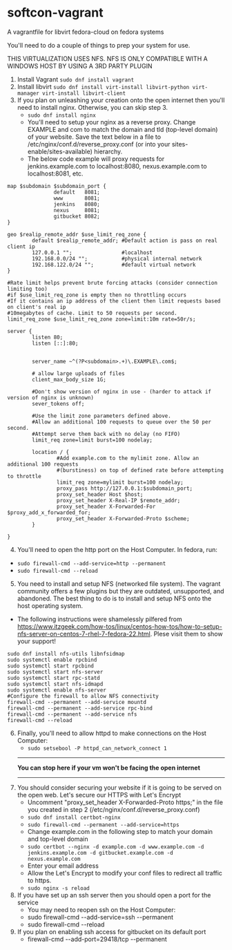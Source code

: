 # softcon-vagrant
A vagrantfile for libvirt fedora-cloud on fedora systems


You'll need to do a couple of things to prep your system for use.

THIS VIRTUALIZATION USES NFS. NFS IS ONLY COMPATIBLE WITH A WINDOWS HOST BY USING A 3RD PARTY PLUGIN

1. Install Vagrant `sudo dnf install vagrant`
2. Install libvirt `sudo dnf install virt-install libvirt-python virt-manager virt-install libvirt-client`
3. If you plan on unleashing your creation onto the open internet then you'll need to install nginx. Otherwise, you can skip step 3.
   * `sudo dnf install nginx`
   * You'll need to setup your nginx as a reverse proxy. Change EXAMPLE and com to match the domain and tld (top-level domain) of your website. Save the text below in a file to /etc/nginx/conf.d/reverse_proxy.conf (or into your sites-enable/sites-available) hierarchy.
   * The below code example will proxy requests for jenkins.example.com to localhost:8080, nexus.example.com to localhost:8081, etc. 
```
map $subdomain $subdomain_port {
               default   8081;
               www       8081;
               jenkins   8080;
               nexus     8081;
               gitbucket 8082;
}

geo $realip_remote_addr $use_limit_req_zone {
        default $realip_remote_addr; #Default action is pass on real client ip
        127.0.0.1 "";                #localhost
        192.168.0.0/24 "";           #physical internal network
        192.168.122.0/24 "";         #default virtual network
}

#Rate limit helps prevent brute forcing attacks (consider connection limiting too)
#if $use_limit_req_zone is empty then no throttling occurs
#If it contains an ip address of the client then limit requests based on client's real ip
#10megabytes of cache. Limit to 50 requests per second.
limit_req_zone $use_limit_req_zone zone=limit:10m rate=50r/s;

server {
        listen 80;
        listen [::]:80;


        server_name ~^(?P<subdomain>.+)\.EXAMPLE\.com$;
        
        # allow large uploads of files             
        client_max_body_size 1G;  
    
        #Don't show version of nginx in use - (harder to attack if version of nginx is unknown)
        sever_tokens off;
        
        #Use the limit zone parameters defined above. 
        #Allow an additional 100 requests to queue over the 50 per second. 
        #Attempt serve them back with no delay (no FIFO)
        limit_req zone=limit burst=100 nodelay;
        
        location / {
                #Add example.com to the mylimit zone. Allow an additional 100 requests 
                #(burstiness) on top of defined rate before attempting to throttle
                limit_req zone=mylimit burst=100 nodelay;
                proxy_pass http://127.0.0.1:$subdomain_port;
                proxy_set_header Host $host;
                proxy_set_header X-Real-IP $remote_addr;
                proxy_set_header X-Forwarded-For $proxy_add_x_forwarded_for;
                proxy_set_header X-Forwarded-Proto $scheme;
        }

}
```
   4. You'll need to open the http port on the Host Computer. In fedora, run:  
   * `sudo firewall-cmd --add-service=http --permanent`
   * `sudo firewall-cmd --reload`
   5. You need to install and setup NFS (networked file system). The vagrant community offers a few plugins but they are outdated, unsupported, and abandoned. The best thing to do is to install and setup NFS onto the host operating system.
   * The following instructions were shamelessly pilfered from https://www.itzgeek.com/how-tos/linux/centos-how-tos/how-to-setup-nfs-server-on-centos-7-rhel-7-fedora-22.html. Plese visit them to show your support!
```
sudo dnf install nfs-utils libnfsidmap
sudo systemctl enable rpcbind
sudo systemctl start rpcbind
sudo systemctl start nfs-server
sudo systemctl start rpc-statd
sudo systemctl start nfs-idmapd
sudo systemctl enable nfs-server
#Configure the firewall to allow NFS connectivity
firewall-cmd --permanent --add-service mountd
firewall-cmd --permanent --add-service rpc-bind
firewall-cmd --permanent --add-service nfs
firewall-cmd --reload
``` 
6. Finally, you'll need to allow httpd to make connections on the Host Computer:  
   * `sudo setsebool -P httpd_can_network_connect 1`
   ***
   **You can stop here if your vm won't be facing the open internet**
   ***
7. You should consider securing your website if it is going to be served on the open web. Let's secure our HTTPS with Let's Encrypt
   * Uncomment "proxy_set_header X-Forwarded-Proto https;" in the file you created in step 2 (/etc/nginx/conf.d/reverse_proxy.conf)
   * `sudo dnf install certbot-nginx`
   * `sudo firewall-cmd --permanent --add-service=https`
   * Change example.com in the following step to match your domain and top-level domain
   * `sudo certbot --nginx -d example.com -d www.example.com -d jenkins.example.com -d gitbucket.example.com -d nexus.example.com`
   * Enter your email address
   * Allow the Let's Encrypt to modify your conf files to redirect all traffic to https.
   * `sudo nginx -s reload`
8. If you have set up an ssh server then you should open a port for the service
   * You may need to reopen ssh on the Host Computer:  
   * sudo firewall-cmd --add-service=ssh --permanent 
   * sudo firewall-cmd --reload 
9. If you plan on enabling ssh access for gitbucket on its default port
   * firewall-cmd --add-port=29418/tcp --permanent

